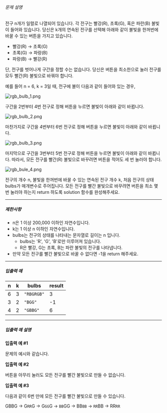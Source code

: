 ###### 문제 설명

전구 n개가 일렬로 나열되어 있습니다. 각 전구는 빨강(R), 초록(G), 혹은 파란(B) 불빛이 들어와 있습니다. 당신은 k개의 연속된 전구를 선택해 아래와 같이 불빛을 한꺼번에 바꿀 수 있는 버튼을 가지고 있습니다.

- 빨강(R) → 초록(G)
- 초록(G) → 파랑(B)
- 파랑(B) → 빨강(R)

단, 전구를 벗어나게 구간을 정할 수는 없습니다. 당신은 버튼을 최소한으로 눌러 전구를 모두 빨간(R) 불빛으로 바꿔야 합니다.

예를 들어 n = 6, k = 3일 때, 전구에 불이 다음과 같이 들어와 있는 경우,

![rgb_bulb_1.png](https://grepp-programmers.s3.ap-northeast-2.amazonaws.com/files/production/fe9033c0-87fb-4c54-95f0-dd20cd1e96b9/rgb_bulb_1.png)

구간을 2번부터 4번 전구로 정해 버튼을 누르면 불빛이 아래와 같이 바뀝니다.

![rgb_bulb_2.png](https://grepp-programmers.s3.ap-northeast-2.amazonaws.com/files/production/d576aaa0-ef58-4748-bfd0-3a2cd34a1b2a/rgb_bulb_2.png)

마찬가지로 구간을 4번부터 6번 전구로 정해 버튼을 누르면 불빛이 아래와 같이 바뀝니다.

![rgb_bulb_3.png](https://grepp-programmers.s3.ap-northeast-2.amazonaws.com/files/production/d2837bba-c431-45d2-be2f-441f9dd9259d/rgb_bulb_3.png)

마지막으로 구간을 3번부터 5번 전구로 정해 버튼을 누르면 불빛이 아래와 같이 바뀝니다. 따라서, 모든 전구를 빨간(R) 불빛으로 바꾸려면 버튼을 적어도 세 번 눌러야 합니다.

![rgb_bule_4.png](https://grepp-programmers.s3.ap-northeast-2.amazonaws.com/files/production/0702baa5-a03d-4084-8019-b0b88550b60f/rgb_bule_4.png)

전구의 개수 n, 불빛을 한꺼번에 바꿀 수 있는 연속된 전구 개수 k, 처음 전구의 상태 bulbs가 매개변수로 주어집니다. 모든 전구를 빨간 불빛으로 바꾸려면 버튼을 최소 몇 번 눌러야 하는지 return 하도록 solution 함수를 완성해주세요.

------

##### 제한사항

- n은 1 이상 200,000 이하인 자연수입니다.
- k는 1 이상 n 이하인 자연수입니다.
- bulbs는 전구의 상태를 나타내는 문자열로 길이는 n 입니다.
  - bulbs는 'R', 'G', 'B'로만 이루어져 있습니다.
  - R은 빨강, G는 초록, B는 파란 불빛의 전구를 나타냅니다.
- 만약 모든 전구를 빨간 불빛으로 바꿀 수 없다면 -1을 return 해주세요.

------

##### 입출력 예

| n    | k    | bulbs      | result |
| ---- | ---- | ---------- | ------ |
| 6    | 3    | `"RBGRGB"` | 3      |
| 3    | 2    | `"BGG"`    | -1     |
| 4    | 2    | `"GBBG"`   | 6      |

------

##### 입출력 예 설명

**입출력 예 #1**

문제의 예시와 같습니다.

**입출력 예 #2**

버튼을 아무리 눌러도 모든 전구를 빨간 불빛으로 만들 수 없습니다.

**입출력 예 #3**

다음과 같이 6번 만에 모든 전구를 빨간 불빛으로 만들 수 있습니다.

GBBG → G`RR`G → G`GG`G → `BB`GG → BB`BB` → `RR`BB → RR`RR`